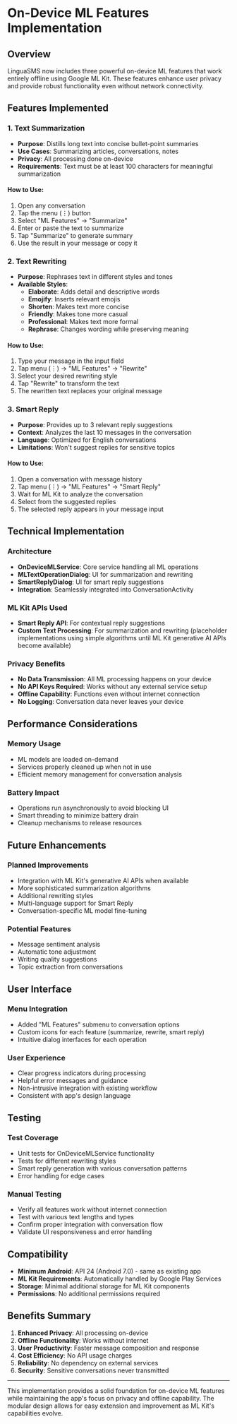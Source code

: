 # On-Device ML Features Implementation

## Overview

LinguaSMS now includes three powerful on-device ML features that work entirely offline using Google ML Kit. These features enhance user privacy and provide robust functionality even without network connectivity.

## Features Implemented

### 1. Text Summarization
- **Purpose**: Distills long text into concise bullet-point summaries
- **Use Cases**: Summarizing articles, conversations, notes
- **Privacy**: All processing done on-device
- **Requirements**: Text must be at least 100 characters for meaningful summarization

#### How to Use:
1. Open any conversation
2. Tap the menu (⋮) button
3. Select "ML Features" → "Summarize"
4. Enter or paste the text to summarize
5. Tap "Summarize" to generate summary
6. Use the result in your message or copy it

### 2. Text Rewriting
- **Purpose**: Rephrases text in different styles and tones
- **Available Styles**:
  - **Elaborate**: Adds detail and descriptive words
  - **Emojify**: Inserts relevant emojis
  - **Shorten**: Makes text more concise
  - **Friendly**: Makes tone more casual
  - **Professional**: Makes text more formal
  - **Rephrase**: Changes wording while preserving meaning

#### How to Use:
1. Type your message in the input field
2. Tap menu (⋮) → "ML Features" → "Rewrite"
3. Select your desired rewriting style
4. Tap "Rewrite" to transform the text
5. The rewritten text replaces your original message

### 3. Smart Reply
- **Purpose**: Provides up to 3 relevant reply suggestions
- **Context**: Analyzes the last 10 messages in the conversation
- **Language**: Optimized for English conversations
- **Limitations**: Won't suggest replies for sensitive topics

#### How to Use:
1. Open a conversation with message history
2. Tap menu (⋮) → "ML Features" → "Smart Reply"
3. Wait for ML Kit to analyze the conversation
4. Select from the suggested replies
5. The selected reply appears in your message input

## Technical Implementation

### Architecture
- **OnDeviceMLService**: Core service handling all ML operations
- **MLTextOperationDialog**: UI for summarization and rewriting
- **SmartReplyDialog**: UI for smart reply suggestions
- **Integration**: Seamlessly integrated into ConversationActivity

### ML Kit APIs Used
- **Smart Reply API**: For contextual reply suggestions
- **Custom Text Processing**: For summarization and rewriting (placeholder implementations using simple algorithms until ML Kit generative AI APIs become available)

### Privacy Benefits
- **No Data Transmission**: All ML processing happens on your device
- **No API Keys Required**: Works without any external service setup
- **Offline Capability**: Functions even without internet connection
- **No Logging**: Conversation data never leaves your device

## Performance Considerations

### Memory Usage
- ML models are loaded on-demand
- Services properly cleaned up when not in use
- Efficient memory management for conversation analysis

### Battery Impact
- Operations run asynchronously to avoid blocking UI
- Smart threading to minimize battery drain
- Cleanup mechanisms to release resources

## Future Enhancements

### Planned Improvements
- Integration with ML Kit's generative AI APIs when available
- More sophisticated summarization algorithms
- Additional rewriting styles
- Multi-language support for Smart Reply
- Conversation-specific ML model fine-tuning

### Potential Features
- Message sentiment analysis
- Automatic tone adjustment
- Writing quality suggestions
- Topic extraction from conversations

## User Interface

### Menu Integration
- Added "ML Features" submenu to conversation options
- Custom icons for each feature (summarize, rewrite, smart reply)
- Intuitive dialog interfaces for each operation

### User Experience
- Clear progress indicators during processing
- Helpful error messages and guidance
- Non-intrusive integration with existing workflow
- Consistent with app's design language

## Testing

### Test Coverage
- Unit tests for OnDeviceMLService functionality
- Tests for different rewriting styles
- Smart reply generation with various conversation patterns
- Error handling for edge cases

### Manual Testing
- Verify all features work without internet connection
- Test with various text lengths and types
- Confirm proper integration with conversation flow
- Validate UI responsiveness and error handling

## Compatibility

- **Minimum Android**: API 24 (Android 7.0) - same as existing app
- **ML Kit Requirements**: Automatically handled by Google Play Services
- **Storage**: Minimal additional storage for ML Kit components
- **Permissions**: No additional permissions required

## Benefits Summary

1. **Enhanced Privacy**: All processing on-device
2. **Offline Functionality**: Works without internet
3. **User Productivity**: Faster message composition and response
4. **Cost Efficiency**: No API usage charges
5. **Reliability**: No dependency on external services
6. **Security**: Sensitive conversations never transmitted

---

This implementation provides a solid foundation for on-device ML features while maintaining the app's focus on privacy and offline capability. The modular design allows for easy extension and improvement as ML Kit's capabilities evolve.